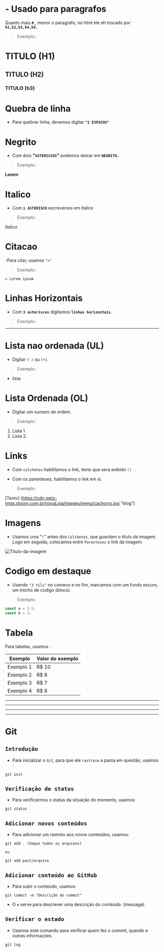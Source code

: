 # - Usado para paragrafos
Quanto mais **```#```**  , menor o paragrafo, no html ele eh trocado por **```h1,h2,h3,h4,h5.```**

>Exemplo: 

 # TITULO (H1)

## TITULO (H2)

### TITULO (h3)

# Quebra de linha
 -  Para quebrar linha, devemos digitar **```"2 ESPACOS"```**

# Negrito

  - Com dois **"```ASTERISCOS```"** podemos deixar em **```NEGRITO.```**

>Exemplo:

**Lorem**


# Italico

- Com **```1 ASTERISCO```** escrevemos em italico

>Exemplo:

*Italico*

# Citacao

-Para citar, usamos ```">"```

>Exemplo:

    > Lorem ipsum

# Linhas Horizontais

 - Com **```3 asteriscos```** digitamos **```linhas horizontais```**.

 > Exemplo:

 ***

# Lista nao ordenada (UL)

- Digitar ```(-)``` ou ```(+)```.

>Exemplo:

- lista


# Lista Ordenada (OL)

- Digitar um numero de ordem.

>Exemplo:

1. Lista 1
2. Lista 2.

# Links

- Com ```colchetes``` habilitamos o link, texto que sera exibido ```()```


- Com os parenteses, habilitamos o link em si.

>Exemplo:
  
[Texto]  (https://cdn-petz-imgs.stoom.com.br/novaLoja/images/menu/cachorro.jpg "blog")


# Imagens
- Usamos uma "```!```" antes dos ```Colchetes```, que guardam o titulo da imagem. Logo em seguida, colocamos entre ```Parenteses``` o link da imagem.


![Titulo-da-imagem](https://cdn-petz-imgs.stoom.com.br/novaLoja/images/menu/cachorro.jpg)


# Codigo em destaque

- Usando ```"3 tils"``` no comeco e no fim, marcamos com um fundo escuro, um trecho de codigo (bloco).

>Exemplo:

~~~javascript 
const a = 3.5;
const b = 5;
~~~

# Tabela

Para tabelas, usamos : 

Exemplo   | Valor do exemplo
--------- | ------
Exemplo 1 | R$ 10
Exemplo 2 | R$ 8
Exemplo 3 | R$ 7
Exemplo 4 | R$ 8


--------------------------------
--------------------------------
--------------------------------
--------------------------------

# Git

## ```Introdução```

- Para inicializar o ```Git```, para que ele ```rastreie``` a pasta em questão, usamos :

```
git init
```

## ```Verificação de status```

- Para verificarmos o status da situação do momento, usamos:

```
git status
```
## ```Adicionar novos conteúdos```

- Para adicionar um rastreio aos novos conteúdos, usamos:

```
git add . (Segue todos os arquivos)

ou

git add past/arquivo
```
## ```Adicionar conteúdo ao GitHub```

- Para subir o conteúdo, usamos:

```
git commit -m "Descrição do commit"
```
- O  ```m``` serve para descrever uma descrição do conteúdo. (message) 

## ```Verificar o estado```

- Usamos este comando para verificar quem fez o commit, quando e outras informações.

```
git log
```



